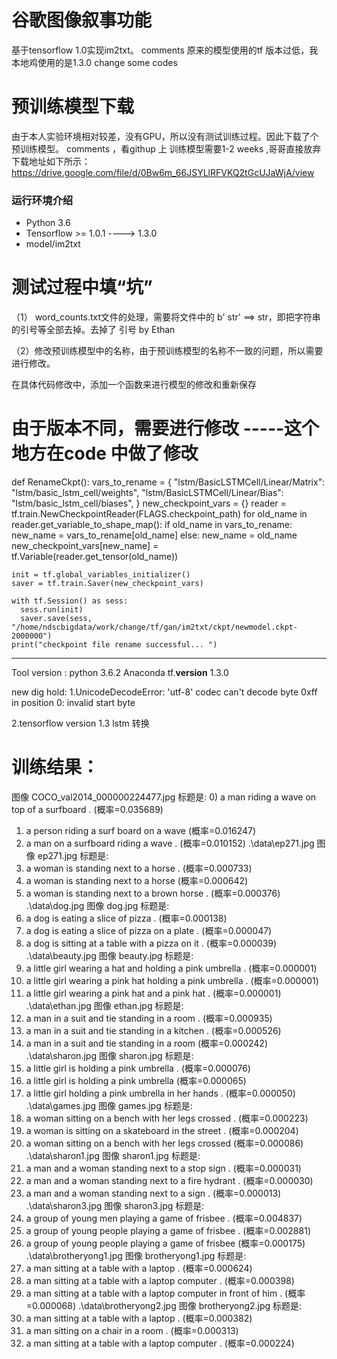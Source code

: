 # 谷歌图像叙事功能
基于tensorflow 1.0实现im2txt。  comments 原来的模型使用的tf 版本过低，我本地鸡使用的是1.3.0  change some codes

# 预训练模型下载
由于本人实验环境相对较差，没有GPU，所以没有测试训练过程。因此下载了个预训练模型。 comments  ，看githup 上 训练模型需要1-2 weeks ,哥哥直接放弃
下载地址如下所示：https://drive.google.com/file/d/0Bw6m_66JSYLlRFVKQ2tGcUJaWjA/view

### 运行环境介绍
* Python 3.6
* Tensorflow >= 1.0.1  ----> 1.3.0
* model/im2txt

# 测试过程中填“坑”
（1） word_counts.txt文件的处理，需要将文件中的 b' str'  ==>  str，即把字符串的引号等全部去掉。去掉了 引号 by Ethan 


（2）修改预训练模型中的名称，由于预训练模型的名称不一致的问题，所以需要进行修改。

在具体代码修改中，添加一个函数来进行模型的修改和重新保存

# 由于版本不同，需要进行修改  -----这个地方在code 中做了修改
def RenameCkpt():
    vars_to_rename = {
    "lstm/BasicLSTMCell/Linear/Matrix": "lstm/basic_lstm_cell/weights",
    "lstm/BasicLSTMCell/Linear/Bias": "lstm/basic_lstm_cell/biases",
    }
    new_checkpoint_vars = {}
    reader = tf.train.NewCheckpointReader(FLAGS.checkpoint_path)
    for old_name in reader.get_variable_to_shape_map():
      if old_name in vars_to_rename:
        new_name = vars_to_rename[old_name]
      else:
        new_name = old_name
      new_checkpoint_vars[new_name] = tf.Variable(reader.get_tensor(old_name))
    
    init = tf.global_variables_initializer()
    saver = tf.train.Saver(new_checkpoint_vars)
    
    with tf.Session() as sess:
      sess.run(init)
      saver.save(sess, "/home/ndscbigdata/work/change/tf/gan/im2txt/ckpt/newmodel.ckpt-2000000")
    print("checkpoint file rename successful... ")


-----------------------------------------------
Tool version :
python 3.6.2 Anaconda
tf.__version__ 1.3.0

new dig hold:
1.UnicodeDecodeError: 'utf-8' codec can't decode byte 0xff in position 0: invalid start byte

2.tensorflow version 1.3  lstm 转换

# 训练结果：

图像 COCO_val2014_000000224477.jpg 标题是:
  0) a man riding a wave on top of a surfboard . (概率=0.035689)
  1) a person riding a surf board on a wave (概率=0.016247)
  2) a man on a surfboard riding a wave . (概率=0.010152)
.\data\ep271.jpg
图像 ep271.jpg 标题是:
  0) a woman is standing next to a horse . (概率=0.000733)
  1) a woman is standing next to a horse (概率=0.000642)
  2) a woman is standing next to a brown horse . (概率=0.000376)
.\data\dog.jpg
图像 dog.jpg 标题是:
  0) a dog is eating a slice of pizza . (概率=0.000138)
  1) a dog is eating a slice of pizza on a plate . (概率=0.000047)
  2) a dog is sitting at a table with a pizza on it . (概率=0.000039)
.\data\beauty.jpg
图像 beauty.jpg 标题是:
  0) a little girl wearing a hat and holding a pink umbrella . (概率=0.000001)
  1) a little girl wearing a pink hat holding a pink umbrella . (概率=0.000001)
  2) a little girl wearing a pink hat and a pink hat . (概率=0.000001)
.\data\ethan.jpg
图像 ethan.jpg 标题是:
  0) a man in a suit and tie standing in a room . (概率=0.000935)
  1) a man in a suit and tie standing in a kitchen . (概率=0.000526)
  2) a man in a suit and tie standing in a room (概率=0.000242)
.\data\sharon.jpg
图像 sharon.jpg 标题是:
  0) a little girl is holding a pink umbrella . (概率=0.000076)
  1) a little girl is holding a pink umbrella (概率=0.000065)
  2) a little girl holding a pink umbrella in her hands . (概率=0.000050)
.\data\games.jpg
图像 games.jpg 标题是:
  0) a woman sitting on a bench with her legs crossed . (概率=0.000223)
  1) a woman is sitting on a skateboard in the street . (概率=0.000204)
  2) a woman sitting on a bench with her legs crossed (概率=0.000086)
.\data\sharon1.jpg
图像 sharon1.jpg 标题是:
  0) a man and a woman standing next to a stop sign . (概率=0.000031)
  1) a man and a woman standing next to a fire hydrant . (概率=0.000030)
  2) a man and a woman standing next to a sign . (概率=0.000013)
.\data\sharon3.jpg
图像 sharon3.jpg 标题是:
  0) a group of young men playing a game of frisbee . (概率=0.004837)
  1) a group of young people playing a game of frisbee . (概率=0.002881)
  2) a group of young people playing a game of frisbee (概率=0.000175)
.\data\brotheryong1.jpg
图像 brotheryong1.jpg 标题是:
  0) a man sitting at a table with a laptop . (概率=0.000624)
  1) a man sitting at a table with a laptop computer . (概率=0.000398)
  2) a man sitting at a table with a laptop computer in front of him . (概率=0.000068)
.\data\brotheryong2.jpg
图像 brotheryong2.jpg 标题是:
  0) a man sitting at a table with a laptop . (概率=0.000382)
  1) a man sitting on a chair in a room . (概率=0.000313)
  2) a man sitting at a table with a laptop computer . (概率=0.000224)